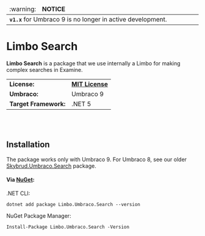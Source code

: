 <table>
  <thead>
    <tr>
      <td align="left">
        :warning:
      </td>
      <td align="left" width="100%">
          <strong>NOTICE</strong>
      </td>
    </tr>
  </thead>
  <tbody>
    <tr>
      <td colspan="2">
          <strong><code>v1.x</code></strong> for Umbraco 9 is no longer in active development.
      </td>
    </tr>
  </tbody>
</table>

# Limbo Search

**Limbo Search** is a package that we use internally a Limbo for making complex searches in Examine.

<table>
  <tr>
    <td><strong>License:</strong></td>
    <td><a href="./LICENSE.md"><strong>MIT License</strong></a></td>
  </tr>
  <tr>
    <td><strong>Umbraco:</strong></td>
    <td>Umbraco 9</td>
  </tr>
  <tr>
    <td><strong>Target Framework:</strong></td>
    <td>.NET 5</td>
  </tr>
</table>

<br /><br />

## Installation

The package works only with Umbraco 9. For Umbraco 8, see our older [Skybrud.Umbraco.Search](https://github.com/skybrud/Skybrud.Umbraco.Search) package.

#### Via <a href="https://www.nuget.org/packages/Limbo.Umbraco.Search/1.0.0-alpha004" target="_blank">NuGet</a>:

.NET CLI:
```
dotnet add package Limbo.Umbraco.Search --version
```

NuGet Package Manager:
```
Install-Package Limbo.Umbraco.Search -Version
```
